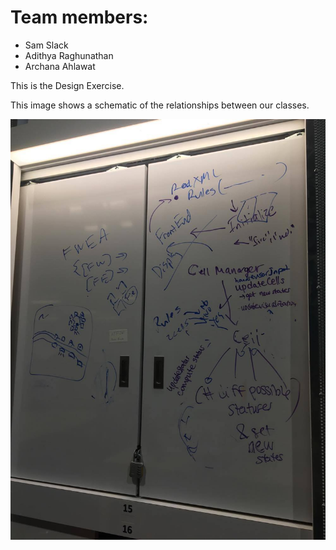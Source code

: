 Team members:
=====
* Sam Slack
* Adithya Raghunathan
* Archana Ahlawat

This is the Design Exercise.

This image shows a schematic of the relationships between our classes.

![Our Basic Design](DesignExercisePic.jpg)
